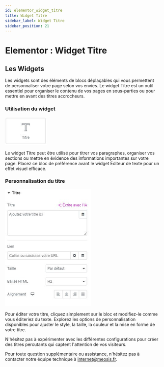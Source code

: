```yaml
---
id: elementor_widget_titre
title: Widget Titre
sidebar_label: Widget Titre
sidebar_position: 21
---
```


# Elementor : Widget Titre

## Les Widgets

Les widgets sont des éléments de blocs déplaçables qui vous permettent de personnaliser votre page selon vos envies. Le widget Titre est un outil essentiel pour organiser le contenu de vos pages en sous-parties ou pour mettre en avant des titres accrocheurs.

### Utilisation du widget

![Titre](./img/40.jpg)

Le widget Titre peut être utilisé pour titrer vos paragraphes, organiser vos sections ou mettre en évidence des informations importantes sur votre page. Placez ce bloc de préférence avant le widget Éditeur de texte pour un effet visuel efficace.

### Personnalisation du titre

![Titre](./img/39.jpg)

Pour éditer votre titre, cliquez simplement sur le bloc et modifiez-le comme vous éditeriez du texte. Explorez les options de personnalisation disponibles pour ajuster le style, la taille, la couleur et la mise en forme de votre titre.

N'hésitez pas à expérimenter avec les différentes configurations pour créer des titres percutants qui captent l'attention de vos visiteurs.

Pour toute question supplémentaire ou assistance, n'hésitez pas à contacter notre équipe technique à internet@meosis.fr.
